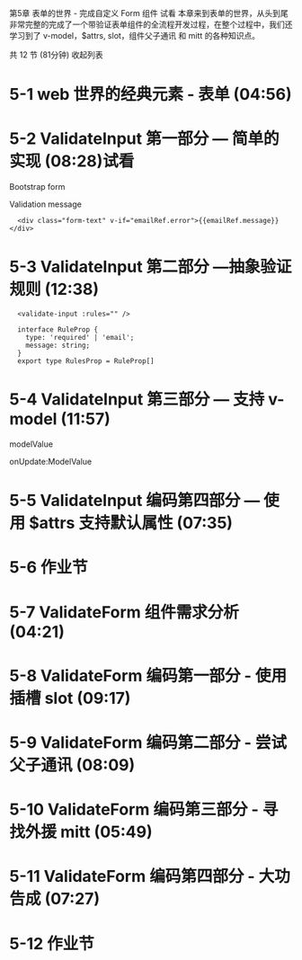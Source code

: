 第5章 表单的世界 - 完成自定义 Form 组件 试看
本章来到表单的世界，从头到尾非常完整的完成了一个带验证表单组件的全流程开发过程，在整个过程中，我们还学习到了 v-model，$attrs, slot，组件父子通讯 和 mitt 的各种知识点。

共 12 节 (81分钟) 收起列表

# 5-1 web 世界的经典元素 - 表单 (04:56)

# 5-2 ValidateInput 第一部分 — 简单的实现 (08:28)试看
Bootstrap form


Validation message
```
  <div class="form-text" v-if="emailRef.error">{{emailRef.message}} </div>
```
# 5-3 ValidateInput 第二部分 —抽象验证规则 (12:38)
```
  <validate-input :rules="" />
  
  interface RuleProp {
    type: 'required' | 'email';
    message: string;
  }
  export type RulesProp = RuleProp[]
```
# 5-4 ValidateInput 第三部分 — 支持 v-model (11:57)

modelValue

onUpdate:ModelValue


# 5-5 ValidateInput 编码第四部分 — 使用 $attrs 支持默认属性 (07:35)

# 5-6 作业节

# 5-7 ValidateForm 组件需求分析 (04:21)

# 5-8 ValidateForm 编码第一部分 - 使用插槽 slot (09:17)

# 5-9 ValidateForm 编码第二部分 - 尝试父子通讯 (08:09)

# 5-10 ValidateForm 编码第三部分 - 寻找外援 mitt (05:49)

# 5-11 ValidateForm 编码第四部分 - 大功告成 (07:27)

# 5-12 作业节